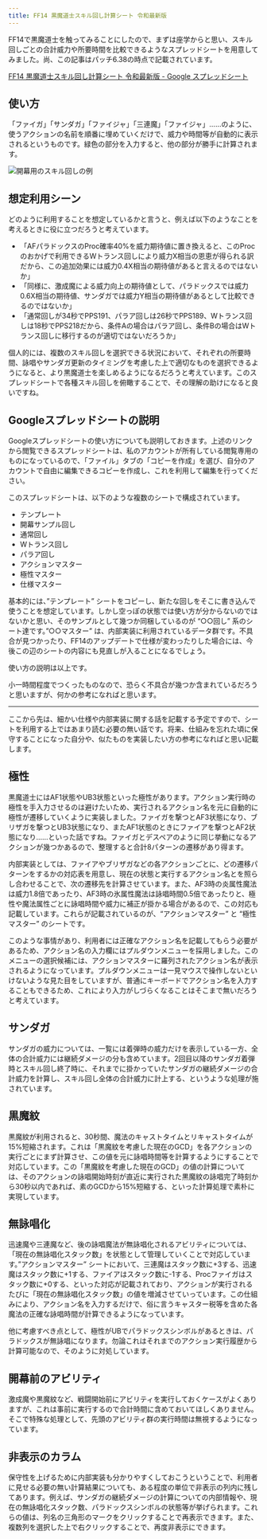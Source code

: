 ```yaml
---
title: FF14 黒魔道士スキル回し計算シート 令和最新版
---
```

FF14で黒魔道士を触ってみることにしたので、まずは座学からと思い、スキル回しごとの合計威力や所要時間を比較できるようなスプレッドシートを用意してみました。尚、この記事はパッチ6.38の時点で記載されています。

[FF14 黒魔道士スキル回し計算シート 令和最新版 - Google スプレッドシート](https://docs.google.com/spreadsheets/d/1mj9B9xkN9WPLitULsOT0alvrgLNQy-zUKYrN7Oa_n9c/edit#gid=1058932485)

使い方
---

「ファイガ」「サンダガ」「ファイジャ」「三連魔」「ファイジャ」……のように、使うアクションの名前を順番に埋めていくだけで、威力や時間等が自動的に表示されるというものです。緑色の部分を入力すると、他の部分が勝手に計算されます。

![](https://lh6.googleusercontent.com/MyXEfWzI87iKGdmexaKLQbilzdNq7sppvHvmxdqGFZAjd8HdnLDw4RIDMSpvGGgn7D7Z3F5S4tj36Ov181Qy6027iYiuwI9U2GJtT229dKHx1LxsJGRqCW-Vf5pvmEGSUDC1vEi7LiCXYq4bvJfb7cE "開幕用のスキル回しの例")

想定利用シーン
-------

どのように利用することを想定しているかと言うと、例えば以下のようなことを考えるときに役に立つだろうと考えています。

*   「AFパラドックスのProc確率40%を威力期待値に置き換えると、このProcのおかげで利用できるWトランス回しにより威力X相当の恩恵が得られる訳だから、この追加効果には威力0.4X相当の期待値があると言えるのではないか」
*   「同様に、激成魔による威力向上の期待値として、パラドックスでは威力0.6X相当の期待値、サンダガでは威力Y相当の期待値があるとして比較できるのではないか」
*   「通常回しが34秒でPPS191、パラア回しは26秒でPPS189、Wトランス回しは18秒でPPS218だから、条件Aの場合はパラア回し、条件Bの場合はWトランス回しに移行するのが適切ではないだろうか」

個人的には、複数のスキル回しを選択できる状況において、それぞれの所要時間、詠唱やサンダガ更新のタイミングを考慮した上で適切なものを選択できるようになると、より黒魔道士を楽しめるようになるだろうと考えています。このスプレッドシートで各種スキル回しを俯瞰することで、その理解の助けになると良いですね。

Googleスプレッドシートの説明
-----------------

Googleスプレッドシートの使い方についても説明しておきます。上述のリンクから閲覧できるスプレッドシートは、私のアカウントが所有している閲覧専用のものになっているので、「ファイル」タブの「コピーを作成」を選び、自分のアカウントで自由に編集できるコピーを作成し、これを利用して編集を行ってください。

このスプレッドシートは、以下のような複数のシートで構成されています。

*   テンプレート
*   開幕サンプル回し
*   通常回し
*   Wトランス回し
*   パラア回し
*   アクションマスター
*   極性マスター
*   仕様マスター

基本的には、”テンプレート” シートをコピーし、新たな回しをそこに書き込んで使うことを想定しています。しかし空っぽの状態では使い方が分からないのではないかと思い、そのサンプルとして幾つか同梱しているのが “○○回し” 系のシート達です。”○○マスター” は、内部実装に利用されているデータ群です。不具合が見つかったり、FF14のアップデートで仕様が変わったりした場合には、今後この辺のシートの内容にも見直しが入ることになるでしょう。

使い方の説明は以上です。

小一時間程度でつくったものなので、恐らく不具合が幾つか含まれているだろうと思いますが、何かの参考になればと思います。

* * *

ここから先は、細かい仕様や内部実装に関する話を記載する予定ですので、シートを利用する上ではあまり読む必要の無い話です。将来、仕組みを忘れた頃に保守することになった自分や、似たものを実装したい方の参考になればと思い記載します。

極性
--

黒魔道士にはAF1状態やUB3状態といった極性があります。アクション実行時の極性を手入力させるのは避けたいため、実行されるアクション名を元に自動的に極性が遷移していくように実装しました。ファイガを撃つとAF3状態になり、ブリザガを撃つとUB3状態になり、またAF1状態のときにファイアを撃つとAF2状態になり……といった話ですね。ファイガとデスペアのように同じ挙動になるアクションが幾つかあるので、整理すると合計8パターンの遷移があり得ます。

内部実装としては、ファイアやブリザガなどの各アクションごとに、どの遷移パターンをするかの対応表を用意し、現在の状態と実行するアクション名とを照らし合わせることで、次の遷移先を計算させています。また、AF3時の炎属性魔法は威力1.8倍であったり、AF3時の氷属性魔法は詠唱時間0.5倍であったりと、極性や魔法属性ごとに詠唱時間や威力に補正が掛かる場合があるので、この対応も記載しています。これらが記載されているのが、“アクションマスター” と “極性マスター” のシートです。

このような事情があり、利用者には正確なアクション名を記載してもらう必要があるため、アクション名の入力欄にはプルダウンメニューを採用しました。このメニューの選択候補には、アクションマスターに羅列されたアクション名が表示されるようになっています。プルダウンメニューは一見マウスで操作しないといけないような見た目をしていますが、普通にキーボードでアクション名を入力することもできるため、これにより入力がしづらくなることはそこまで無いだろうと考えています。

サンダガ
----

サンダガの威力については、一覧には着弾時の威力だけを表示している一方、全体の合計威力には継続ダメージの分も含めています。2回目以降のサンダガ着弾時とスキル回し終了時に、それまでに掛かっていたサンダガの継続ダメージの合計威力を計算し、スキル回し全体の合計威力に計上する、というような処理が施されています。

黒魔紋
---

黒魔紋が利用されると、30秒間、魔法のキャストタイムとリキャストタイムが15%短縮されます。これは「黒魔紋を考慮した現在のGCD」を各アクションの実行ごとにまず計算させ、この値を元に詠唱時間等を計算するようにすることで対応しています。この「黒魔紋を考慮した現在のGCD」の値の計算については、そのアクションの詠唱開始時刻が直近に実行された黒魔紋の詠唱完了時刻から30秒以内であれば、素のGCDから15%短縮する、といった計算処理で素朴に実現しています。

無詠唱化
----

迅速魔や三連魔など、後の詠唱魔法が無詠唱化されるアビリティについては、「現在の無詠唱化スタック数」を状態として管理していくことで対応しています。”アクションマスター” シートにおいて、三連魔はスタック数に+3する、迅速魔はスタック数に+1する、ファイアはスタック数に-1する、Procファイガはスタック数に+0する、といった対応が記載されており、アクションが実行されるたびに「現在の無詠唱化スタック数」の値を増減させていっています。この仕組みにより、アクション名を入力するだけで、俗に言うキャスター税等を含めた各魔法の正確な詠唱時間が計算できるようになっています。

他に考慮すべき点として、極性がUBでパラドックスシンボルがあるときは、パラドックスが無詠唱になります。勿論これはそれまでのアクション実行履歴から計算可能なので、そのように対処しています。

開幕前のアビリティ
---------

激成魔や黒魔紋など、戦闘開始前にアビリティを実行しておくケースがよくありますが、これは事前に実行するので合計時間に含めておいてほしくありません。そこで特殊な処理として、先頭のアビリティ群の実行時間は無視するようになっています。

非表示のカラム
-------

保守性を上げるために内部実装も分かりやすくしておこうということで、利用者に見せる必要の無い計算結果についても、ある程度の単位で非表示の列内に残してあります。例えば、サンダガの継続ダメージの計算についての内部情報や、現在の無詠唱化スタック数、パラドックスシンボルの状態等が挙げられます。これらの値は、列名の三角形のマークをクリックすることで再表示できます。また、複数列を選択した上で右クリックすることで、再度非表示にできます。
